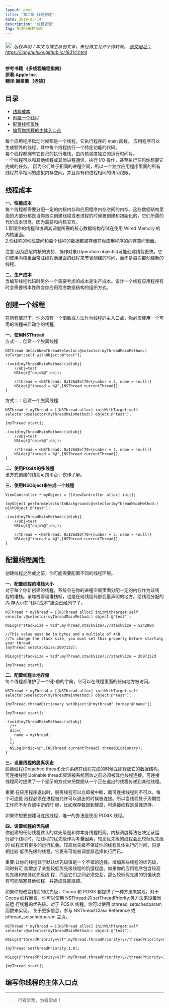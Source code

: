 ```yaml
---
layout: post
title: "第二章 线程管理"
date: 2018-03-14 
description: "线程管理"
tag: 多线程编程指南
---
```



<h6>
  <img src="https://robotkang-1257995526.cos.ap-chengdu.myqcloud.com/icon/copyright.png" alt="copyright" style="display:inline;margin-bottom: -5px;" width="20" height="20"> 版权声明：本文为博主原创文章，未经博主允许不得转载。

  <a target="_blank" href="https://jianghuhike.github.io/18314.html">
  原文地址：https://jianghuhike.github.io/18314.html 
  </a>
</h6>

<!-- - [参考文章：https://jianghuhike.github.io/1811.html](https://jianghuhike.github.io/1811.html) -->


**参考书籍 《多线程编程指南》**   
**原著:Apple Inc.**    
**翻译:謝業蘭 【老狼】**   



## 目录
* [线程成本](#content0)
* [创建一个线程](#content1)
* [配置线程属性](#content2)
* [编写你线程的主体入口点](#content3)


每个应用程序启动时候都是一个线程，它执行程序的 main 函数。 应用程序可以生成额外的线程，其中每个线程执行一个特定功能的代码。   
每个线程都拥有它自己的执行堆栈，由内核调度独立的运行时间片。   
一个线程可以和其他线程或其他进程通信，执行 I/O 操作，甚至执行任何你想要它完成的任务。 因为它们处于相同的进程空间，所以一个独立应用程序里面的所有线程共享相同的虚拟内存空间，并且具有和进程相同的访问权限。

## <a id="content0"></a> 线程成本
**一、性能成本**   
每个线程都需要分配一定的内核内存和应用程序内存空间的内存。这些数据结构里面的大部分都是当你首次创建线程或者进程的时候被创建和初始化的，它们所需的代价成本很高，因为需要和内核交互。   
1.管理你的线程和协调其调度所需的核心数据结构存储在使用 Wired Memory 的内核里面。   
2.你线程的堆栈空间和每个线程的数据都被存储在你应用程序的内存空间里面。   


注意:因为底层内核的支持，操作对象(Operation objectis)可能创建线程更快。它们使用内核里面常驻线程池里面的线程来节省创建的时间，而不是每次都创建新的线程。

**二、生产成本**   
当编写线程代码时另外一个需要考虑的成本是生产成本。设计一个线程应用程序有时会需要根本性改变你应用程序数据结构的组织方式。


## <a id="content1"></a> 创建一个线程
在所有情况下，你必须有一个函数或方法作为线程的主入口点，你必须使用一个可用的线程来启动你的线程。 

**一、使用NSThread**   
方式一：创建一个脱离线程
```objc
NSThread detachNewThreadSelector:@selector(myThreadMainMethod:) toTarget:self withObject:@"test"];

-(void)myThreadMainMethod:(id)obj{
    //obj=test
    NSLog(@"obj=%@",obj);
    
    //thread = <NSThread: 0x126d8ef70>{number = 3, name = (null)}
    NSLog(@"thread = %@",[NSThread currentThread]);
}
```

方式二：创建一个脱离线程
```objc
NSThread * myThread = [[NSThread alloc] initWithTarget:self selector:@selector(myThreadMainMethod:) object:@"test"];

[myThread start];

-(void)myThreadMainMethod:(id)obj{
    //obj=test
    NSLog(@"obj=%@",obj);
    
    //thread = <NSThread: 0x126d8ef70>{number = 3, name = (null)}
    NSLog(@"thread = %@",[NSThread currentThread]);
}
```


**二、使用POSIX的多线程**    
该方式创建的线程可跨平台，仅作了解。


**三、使用NSObject来生成一个线程**    
```objc
ViewController * myObject = [[ViewController alloc] init];

[myObject performSelectorInBackground:@selector(myThreadMainMethod:) withObject:@"test"];

-(void)myThreadMainMethod:(id)obj{
    //obj=test
    NSLog(@"obj=%@",obj);
    
    //thread = <NSThread: 0x126d8ef70>{number = 3, name = (null)}
    NSLog(@"thread = %@",[NSThread currentThread]);
}
```



## <a id="content2"></a> 配置线程属性
创建线程之后或之前，你可能需要配置不同的线程环境。


**一、配置线程的堆栈大小**   
对于每个你新创建的线程，系统会在你的进程空间里面分配一定的内存作为该线 程的堆栈。该堆栈管理堆栈帧，也是任何线程局部变量声明的地方。给线程分配的内 存大小在“线程成本”里面已经列举了。
```objc
NSThread * myThread = [[NSThread alloc] initWithTarget:self selector:@selector(myThreadMainMethod:) object:@"test"];
    
NSLog(@"stackSize = %zd",myThread.stackSize);//stackSize = 524288d

//This value must be in bytes and a multiple of 4KB.
//To change the stack size, you must set this property before starting your thread. 
[myThread setStackSize:2097152];

NSLog(@"stackSize = %zd",myThread.stackSize);//stackSize = 2097152d

[myThread start];
```

**二、配置线程本地存储**    
每个线程都维护了一个键-值的字典，它可以在线程里面的任何地方被访问。
```objc
NSThread * myThread = [[NSThread alloc] initWithTarget:self selector:@selector(myThreadMainMethod:) object:@"test"];
    
[myThread.threadDictionary setObject:@"mythread" forKey:@"name"];

[myThread start];

-(void)myThreadMainMethod:(id)obj{
  /**
  dic={
    name = mythread;
  }
  */
  NSLog(@"dic=%@",[NSThread currentThread].threadDictionary);
}
```


**三、设置线程的脱离状态**   
脱离线程(Detached thread)允许系统在线程完成的时候立即释放它的数据结构。
可连接线程(Joinable thread)资源被系统回收之前必须被其他线程连接。可连接线程同时提供了一个显示的方式来把数据从一个正在退出的线程传递到其他线程。

重要:在应用程序退出时，脱离线程可以立即被中断，而可连接线程则不可以。每个可连接 线程必须在进程被允许可以退出的时候被连接。所以当线程处于周期性工作而不允许被中断的时 候，比如保存数据到硬盘，可连接线程是最佳选择。

如果你想要创建可连接线程，唯一的办法是使用 POSIX 线程。


**四、设置线程的优先级**   
你创建的任何线程默认的优先级是和你本身线程相同。内核调度算法在决定该运 行那个线程时，把线程的优先级作为考量因素，较高优先级的线程会比较低优先级的 线程具有更多的运行机会。较高优先级不保证你的线程具体执行的时间，只是相比较 低优先级的线程，它更有可能被调度器选择执行而已。

重要:让你的线程处于默认优先级值是一个不错的选择。增加某些线程的优先级，同时有可 能增加了某些较低优先级线程的饥饿程度。如果你的应用程序包含较高优先级和较低优先级线 程，而且它们之间必须交互，那么较低优先级的饥饿状态有可能阻塞其他线程，并造成性能瓶颈。

如果你想改变线程的优先级，Cocoa 和 POSIX 都提供了一种方法来实现。对于 Cocoa 线程而言，你可以使用 NSThread 的 setThreadPriority:类方法来设置当前运 行线程的优先级。对于 POSIX 线程，你可以使用 pthread_setschedparam 函数来实现。 关于更多信息，参与 NSThread Class Reference 或 pthread_setschedparam 主页。

```objc
NSThread * myThread = [[NSThread alloc] initWithTarget:self selector:@selector(myThreadMainMethod:) object:@"test"];

NSLog(@"threadPriority=%lf",myThread.threadPriority);//threadPriority=0.500000

[myThread setThreadPriority:1.0];

NSLog(@"threadPriority=%lf",myThread.threadPriority);//threadPriority=1.000000

[myThread start];
```

## <a id="content3"></a> 编写你线程的主体入口点



----------
>  行者常至，为者常成！


